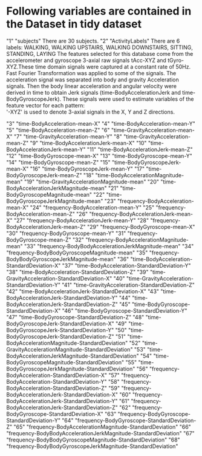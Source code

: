 # Following variables are contained in the Dataset in tidy dataset
"1" "subjects"
There are 30 subjects.
"2" "ActivityLabels" 
There are 6 labels:
WALKING, WALKING UPSTAIRS, WALKING DOWNSTAIRS, SITTING,  STANDING,  LAYING
The features selected for this database come from the accelerometer and gyroscope 
3-axial raw signals tAcc-XYZ and tGyro-XYZ.These time domain signals were captured at a 
constant rate of 50Hz.
Fast Fourier Transformation was applied to some of the signals.
The acceleration signal was separated into body and gravity Acceleration signals.
Then the body linear acceleration and angular velocity were derived in time to obtain Jerk
signals (time-BodyAccelerationJerk and time-BodyGyroscopeJerk).
These signals were used to estimate variables of the feature vector for each pattern:  
'-XYZ' is used to denote 3-axial signals in the X, Y and Z directions.


"3" "time-BodyAcceleration-mean-X"
"4" "time-BodyAcceleration-mean-Y"
"5" "time-BodyAcceleration-mean-Z"
"6" "time-GravityAcceleration-mean-X"
"7" "time-GravityAcceleration-mean-Y"
"8" "time-GravityAcceleration-mean-Z"
"9" "time-BodyAccelerationJerk-mean-X"
"10" "time-BodyAccelerationJerk-mean-Y"
"11" "time-BodyAccelerationJerk-mean-Z"
"12" "time-BodyGyroscope-mean-X"
"13" "time-BodyGyroscope-mean-Y"
"14" "time-BodyGyroscope-mean-Z"
"15" "time-BodyGyroscopeJerk-mean-X"
"16" "time-BodyGyroscopeJerk-mean-Y"
"17" "time-BodyGyroscopeJerk-mean-Z"
"18" "time-BodyAccelerationMagnitude-mean"
"19" "time-GravityAccelerationMagnitude-mean"
"20" "time-BodyAccelerationJerkMagnitude-mean"
"21" "time-BodyGyroscopeMagnitude-mean"
"22" "time-BodyGyroscopeJerkMagnitude-mean"
"23" "frequency-BodyAcceleration-mean-X"
"24" "frequency-BodyAcceleration-mean-Y"
"25" "frequency-BodyAcceleration-mean-Z"
"26" "frequency-BodyAccelerationJerk-mean-X"
"27" "frequency-BodyAccelerationJerk-mean-Y"
"28" "frequency-BodyAccelerationJerk-mean-Z"
"29" "frequency-BodyGyroscope-mean-X"
"30" "frequency-BodyGyroscope-mean-Y"
"31" "frequency-BodyGyroscope-mean-Z"
"32" "frequency-BodyAccelerationMagnitude-mean"
"33" "frequency-BodyBodyAccelerationJerkMagnitude-mean"
"34" "frequency-BodyBodyGyroscopeMagnitude-mean"
"35" "frequency-BodyBodyGyroscopeJerkMagnitude-mean"
"36" "time-BodyAcceleration-StandardDeviation-X"
"37" "time-BodyAcceleration-StandardDeviation-Y"
"38" "time-BodyAcceleration-StandardDeviation-Z"
"39" "time-GravityAcceleration-StandardDeviation-X"
"40" "time-GravityAcceleration-StandardDeviation-Y"
"41" "time-GravityAcceleration-StandardDeviation-Z"
"42" "time-BodyAccelerationJerk-StandardDeviation-X"
"43" "time-BodyAccelerationJerk-StandardDeviation-Y"
"44" "time-BodyAccelerationJerk-StandardDeviation-Z"
"45" "time-BodyGyroscope-StandardDeviation-X"
"46" "time-BodyGyroscope-StandardDeviation-Y"
"47" "time-BodyGyroscope-StandardDeviation-Z"
"48" "time-BodyGyroscopeJerk-StandardDeviation-X"
"49" "time-BodyGyroscopeJerk-StandardDeviation-Y"
"50" "time-BodyGyroscopeJerk-StandardDeviation-Z"
"51" "time-BodyAccelerationMagnitude-StandardDeviation"
"52" "time-GravityAccelerationMagnitude-StandardDeviation"
"53" "time-BodyAccelerationJerkMagnitude-StandardDeviation"
"54" "time-BodyGyroscopeMagnitude-StandardDeviation"
"55" "time-BodyGyroscopeJerkMagnitude-StandardDeviation"
"56" "frequency-BodyAcceleration-StandardDeviation-X"
"57" "frequency-BodyAcceleration-StandardDeviation-Y"
"58" "frequency-BodyAcceleration-StandardDeviation-Z"
"59" "frequency-BodyAccelerationJerk-StandardDeviation-X"
"60" "frequency-BodyAccelerationJerk-StandardDeviation-Y"
"61" "frequency-BodyAccelerationJerk-StandardDeviation-Z"
"62" "frequency-BodyGyroscope-StandardDeviation-X"
"63" "frequency-BodyGyroscope-StandardDeviation-Y"
"64" "frequency-BodyGyroscope-StandardDeviation-Z"
"65" "frequency-BodyAccelerationMagnitude-StandardDeviation"
"66" "frequency-BodyBodyAccelerationJerkMagnitude-StandardDeviation"
"67" "frequency-BodyBodyGyroscopeMagnitude-StandardDeviation"
"68" "frequency-BodyBodyGyroscopeJerkMagnitude-StandardDeviation"
